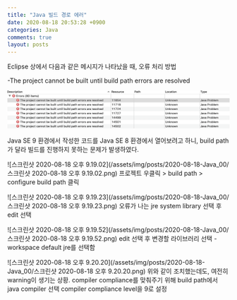 ```yaml
---
title: "Java 빌드 경로 에러"
date: 2020-08-18 20:53:28 +0900
categories: Java
comments: true
layout: posts
---
```


Eclipse 상에서 다음과 같은 메시지가 나타났을 때, 오류 처리 방법

-The project cannot be built until build path errors are resolved

![스크린샷 2020-08-18 오후 9.16.39](/assets/img/posts/2020-08-18-Java_00/01.png)

Java SE 9 환경에서 작성한 코드를 Java SE 8 환경에서 열어보려고 하니,
build path가 달라 빌드를 진행하지 못하는 문제가 발생하였다.

![스크린샷 2020-08-18 오후 9.19.02](/assets/img/posts/2020-08-18-Java_00/스크린샷 2020-08-18 오후 9.19.02.png)
프로젝트 우클릭 > build path > configure build path 클릭

![스크린샷 2020-08-18 오후 9.19.23](/assets/img/posts/2020-08-18-Java_00/스크린샷 2020-08-18 오후 9.19.23.png)
오류가 나는 jre system library 선택 후 edit 선택


![스크린샷 2020-08-18 오후 9.19.52](/assets/img/posts/2020-08-18-Java_00/스크린샷 2020-08-18 오후 9.19.52.png)
edit 선택 후 변경할 라이브러리 선택 - workspace default jre를 선택함


![스크린샷 2020-08-18 오후 9.20.20](/assets/img/posts/2020-08-18-Java_00/스크린샷 2020-08-18 오후 9.20.20.png)
위와 같이 조치했는데도, 여전히 warning이 생기는 상황.
compiler compliance를 맞춰주기 위해 build path에서 java compiler 선택
compiler compliance level을 9로 설정